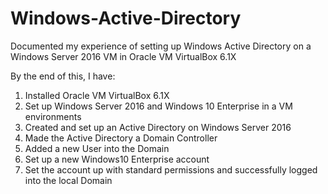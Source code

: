 # Windows-Active-Directory
Documented my experience of setting up Windows Active Directory on a Windows Server 2016 VM in Oracle VM VirtualBox 6.1X

By the end of this, I have:
1.	Installed Oracle VM VirtualBox 6.1X
2.	Set up Windows Server 2016 and Windows 10 Enterprise in a VM environments
3.	Created and set up an Active Directory on Windows Server 2016
4.	Made the Active Directory a Domain Controller
5.	Added a new User into the Domain
6.	Set up a new Windows10 Enterprise account
7.	Set the account up with standard permissions and successfully logged into the local Domain
